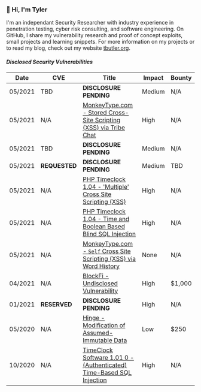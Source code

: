 ### 📡 Hi, I'm Tyler

I'm an independant Security Researcher with industry experience in penetration testing, cyber risk consulting, and software engineering. On GitHub, I share my vulnerability research and proof of concept exploits, small projects and learning snippets. For more information on my projects or to read my blog, check out my website [tbutler.org](https://tbutler.org/).

#### *Disclosed Security Vulnerabilities*
| Date | CVE | Title | Impact | Bounty |
|---	|---	|---	|---	|---	|
| 05/2021 | TBD | **DISCLOSURE PENDING** | Medium | N/A |
| 05/2021 | N/A | [MonkeyType.com - Stored Cross-Site Scripting (XSS) via Tribe Chat](https://github.com/Miodec/monkeytype/issues/1476) | High| N/A |
| 05/2021 | TBD | **DISCLOSURE PENDING** | Medium | N/A |
| 05/2021 | **REQUESTED** | **DISCLOSURE PENDING** | Medium | TBD |
| 05/2021 | N/A | [PHP Timeclock 1.04 - 'Multiple' Cross Site Scripting (XSS)](https://www.exploit-db.com/exploits/49853)| High | N/A |
| 05/2021 | N/A | [PHP Timeclock 1.04 - Time and Boolean Based Blind SQL Injection](https://www.exploit-db.com/exploits/49849) | High | N/A |
| 05/2021 | N/A | [MonkeyType.com - `Self` Cross Site Scripting (XSS) via Word History](https://github.com/Miodec/monkeytype/issues/1348) | None | N/A |
| 04/2021 | N/A | [BlockFi - Undisclosed Vulnerability](https://hackerone.com/tcbutler320?type=user) | High | $1,000 |
| 01/2021 | **RESERVED** | **DISCLOSURE PENDING** | High | N/A |
| 05/2020 | N/A | [Hinge - Modification of Assumed-Immutable Data](https://tbutler.org/assets/pdf/Butler,Tyler-MAID-Hinge-BBR.pdf) | Low | $250 |
| 10/2020 | N/A | [TimeClock Software 1.01 0 - (Authenticated) Time-Based SQL Injection](https://www.exploit-db.com/exploits/48874) | High | N/A |
